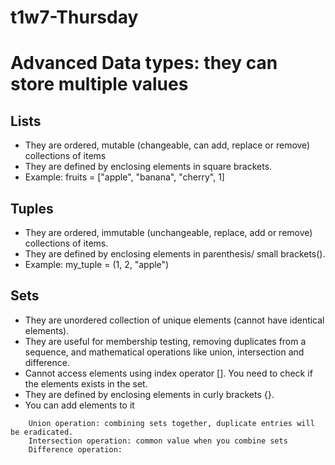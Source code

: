 # t1w7-Thursday

# Advanced Data types: they can store multiple values

## Lists 
- They are ordered, mutable (changeable, can add, replace or remove) collections of items
- They are defined by enclosing elements in square brackets.
- Example: fruits = ["apple", "banana", "cherry", 1]

## Tuples
- They are ordered, immutable (unchangeable, replace, add or remove) collections of items.
- They are defined by enclosing elements in parenthesis/ small brackets().
- Example: my_tuple = (1, 2, "apple")

## Sets
- They are unordered collection of unique elements (cannot have identical elements).
- They are useful for membership testing, removing duplicates from a sequence, and mathematical operations like union, intersection and difference.
- Cannot access elements using index operator []. You need to check if the elements exists in the set.
- They are defined by enclosing elements in curly brackets {}. 
- You can add elements to it
```
    Union operation: combining sets together, duplicate entries will be eradicated. 
    Intersection operation: common value when you combine sets
    Difference operation:
```    